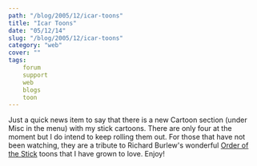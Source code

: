 ```yaml
---
path: "/blog/2005/12/icar-toons"
title: "Icar Toons"
date: "05/12/14"
slug: "/blog/2005/12/icar-toons"
category: "web"
cover: ""
tags:
    forum
    support
    web
    blogs
    toon
---
```

Just a quick news item to say that there is a new Cartoon section (under Misc in the menu) with my stick cartoons. There are only four at the moment but I do intend to keep rolling them out. For those that have not been watching, they are a tribute to Richard Burlew's wonderful [Order of the Stick](http://www.giantitp.com/cgi-bin/GiantITP/ootscript) toons that I have grown to love. Enjoy!